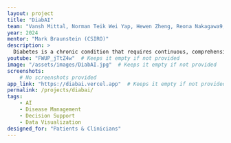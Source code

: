 ```yaml
---
layout: project
title: "DiabAI"
team: "Vansh Mittal, Norman Teik Wei Yap, Hewen Zheng, Reona Nakagawa9, Jinwen Hu"
year: 2024
mentor: "Mark Braunstein (CSIRO)"
description: >
  Diabetes is a chronic condition that requires continuous, comprehensive care. Our application, DiabAI, leverages machine learning to analyse patient data, incorporating the GenHealth.ai inference model to accurately predict health outcomes based on patients’ medical history. Additionally, the Perplexity model generates personalised care plans for both doctors and patients, supporting informed clinical decisions. DiabAI also presents patients’ FHIR data in a clear, accessible format. The app also displays charts of blood glucose, hemoglobin A1c, and creatinine levels, which are essential markers for diabetes management. DiabAI ensures an intuitive user experience with a user-friendly feature, such as tabbed navigation and minimalistic UI.
youtube: "FWUP_jTtZ4w"  # Keeps it empty if not provided
image: "/assets/images/DiabAI.jpg"  # Keeps it empty if not provided
screenshots:
    # No screenshots provided
app_link: "https://diabai.vercel.app"  # Keeps it empty if not provided
permalink: /projects/diabai/
tags:
    - AI
    - Disease Management
    - Decision Support
    - Data Visualization
designed_for: "Patients & Clinicians"
---
```

